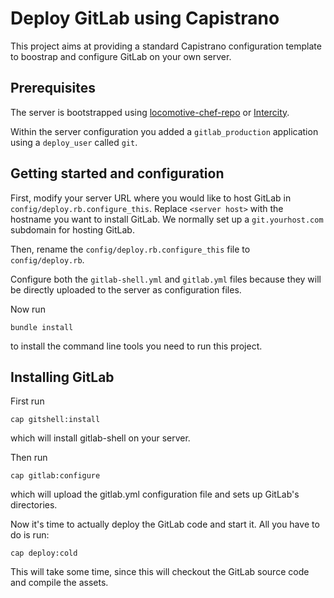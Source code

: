 Deploy GitLab using Capistrano
==============================

This project aims at providing a standard Capistrano configuration template to boostrap and configure GitLab on your own server.

## Prerequisites

The server is bootstrapped using [locomotive-chef-repo](https://github.com/firmhouse/locomotive-chef-repo) or [Intercity](http://intercityup.com).

Within the server configuration you added a `gitlab_production` application using a `deploy_user` called `git`.

## Getting started and configuration

First, modify your server URL where you would like to host GitLab in `config/deploy.rb.configure_this`. Replace `<server host>` with the hostname you want to install GitLab. We normally set up a `git.yourhost.com` subdomain for hosting GitLab.

Then, rename the `config/deploy.rb.configure_this` file to `config/deploy.rb`.

Configure both the `gitlab-shell.yml` and `gitlab.yml` files because they will be directly uploaded to the server as configuration files.

Now run

```
bundle install
```

to install the command line tools you need to run this project.

## Installing GitLab

First run

```
cap gitshell:install
```

which will install gitlab-shell on your server.

Then run

```
cap gitlab:configure
```

which will upload the gitlab.yml configuration file and sets up GitLab's directories.

Now it's time to actually deploy the GitLab code and start it. All you have to do is run:

```
cap deploy:cold
```

This will take some time, since this will checkout the GitLab source code and compile the assets.